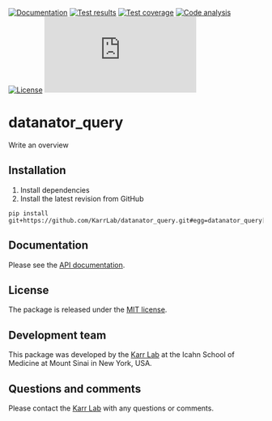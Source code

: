 [![Documentation](https://img.shields.io/badge/docs-latest-brightgreen.svg)](https://docs.karrlab.org/datanator_query)
[![Test results](https://circleci.com/gh/KarrLab/datanator_query.svg?style=shield&circle-token=9b3fb9902d1adc56bd32ababf63e531274ba8f42)](https://circleci.com/gh/KarrLab/datanator_query)
[![Test coverage](https://coveralls.io/repos/github/KarrLab/datanator_query/badge.svg?t=Vp1D22)](https://coveralls.io/github/KarrLab/datanator_query)
[![Code analysis](https://api.codeclimate.com/v1/badges/63e3e5e54cb62b4c2680/maintainability)](https://codeclimate.com/repos/5d39f3268bfbd0018b004b4e)
[![License](https://img.shields.io/github/license/KarrLab/datanator_query.svg)](LICENSE)
![Analytics](https://ga-beacon.appspot.com/UA-86759801-1/datanator_query/README.md?pixel)

# datanator_query

Write an overview

## Installation
1. Install dependencies
2. Install the latest revision from GitHub
  ```
  pip install git+https://github.com/KarrLab/datanator_query.git#egg=datanator_query[all]
  ```

## Documentation
Please see the [API documentation](https://docs.karrlab.org/datanator_query).

## License
The package is released under the [MIT license](LICENSE).

## Development team
This package was developed by the [Karr Lab](https://www.karrlab.org) at the Icahn School of Medicine at Mount Sinai in New York, USA.

## Questions and comments
Please contact the [Karr Lab](https://www.karrlab.org) with any questions or comments.
